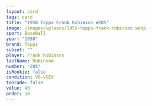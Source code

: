 ```yaml
---
layout: card
tags: card
title: "1958 Topps Frank Robinson #285"
image: /images/uploads/1958-topps-frank-robinson.webp
sport: Baseball
year: "1958"
brand: Topps
subset: ""
player: Frank Robinson
lastName: Robinson
number: "285"
isRookie: false
condition: VG-VGEX
toGrade: false
value: 43
order: 10
---
```

